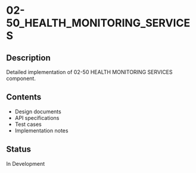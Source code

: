 # 02-50_HEALTH_MONITORING_SERVICES

## Description
Detailed implementation of 02-50 HEALTH MONITORING SERVICES component.

## Contents
- Design documents
- API specifications
- Test cases
- Implementation notes

## Status
In Development
